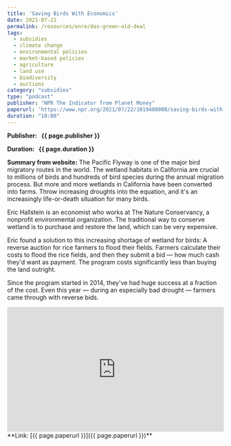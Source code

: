 ```yaml
---
title: 'Saving Birds With Economics'
date: 2021-07-22
permalink: /resources/enre/das-green-old-deal
tags:
  - subsidies
  - climate change
  - environmental policies
  - market-based policies
  - agriculture
  - land use
  - biodiversity
  - auctions
category: "subsidies"
type: "podcast"
publisher: "NPR The Indicator from Planet Money"
paperurl: 'https://www.npr.org/2021/07/22/1019488080/saving-birds-with-economics'
duration: "10:00"
---
```


<!-- Google tag (gtag.js) -->
<script async src="https://www.googletagmanager.com/gtag/js?id=G-Q95WSVMDNZ"></script>
<script>
  window.dataLayer = window.dataLayer || [];
  function gtag(){dataLayer.push(arguments);}
  gtag('js', new Date());

  gtag('config', 'G-Q95WSVMDNZ');
</script>


**<span class="bold-podcast">Publisher: </span>&nbsp;<span class="text-podcast"> {{ page.publisher }}</span>**

**<span class="bold-podcast">Duration: </span>&nbsp;<span class="text-podcast"> {{ page.duration }}</span>**

**<span class="bold-podcast">Summary from website:</span>**
The Pacific Flyway is one of the major bird migratory routes in the world. The wetland habitats in California are crucial to millions of birds and hundreds of bird species during the annual migration process. But more and more wetlands in California have been converted into farms. Throw increasing droughts into the equation, and it's an increasingly life-or-death situation for many birds.

Eric Hallstein is an economist who works at The Nature Conservancy, a nonprofit environmental organization. The traditional way to conserve wetland is to purchase and restore the land, which can be very expensive.

Eric found a solution to this increasing shortage of wetland for birds: A reverse auction for rice farmers to flood their fields. Farmers calculate their costs to flood the rice fields, and then they submit a bid — how much cash they'd want as payment. The program costs significantly less than buying the land outright.

Since the program started in 2014, they've had huge success at a fraction of the cost. Even this year — during an especially bad drought — farmers came through with reverse bids.

<iframe src="https://www.npr.org/player/embed/1019488080/1019494992" width="100%" height="290" frameborder="0" scrolling="no" title="NPR embedded audio player"></iframe>
**<span class="small-podcast">Link:</span>&nbsp;<span class="links-podcast">[{{ page.paperurl }}]({{ page.paperurl }})</span>**